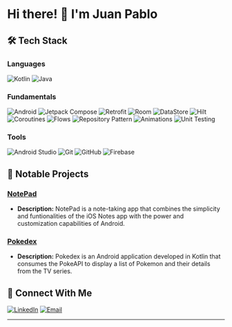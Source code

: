 
# Hi there! 👋 I'm Juan Pablo

## 🛠️ Tech Stack

### Languages
![Kotlin](https://img.shields.io/badge/-Kotlin-7F52FF?logo=kotlin&logoColor=white&style=flat-square)
![Java](https://img.shields.io/badge/-Java-007396?logo=java&logoColor=white&style=flat-square)

### Fundamentals
![Android](https://img.shields.io/badge/-Android-3DDC84?logo=android&logoColor=white&style=flat-square)
![Jetpack Compose](https://img.shields.io/badge/-Jetpack%20Compose-4285F4?logo=jetpackcompose&logoColor=white&style=flat-square)
![Retrofit](https://img.shields.io/badge/-Retrofit-FFCA28?style=flat-square)
![Room](https://img.shields.io/badge/-Room-FFCA28?style=flat-square)
![DataStore](https://img.shields.io/badge/-DataStore-FFCA28?style=flat-square)
![Hilt](https://img.shields.io/badge/-Hilt-B753E8?style=flat-square)
![Coroutines](https://img.shields.io/badge/-Coroutines-009688?style=flat-square)
![Flows](https://img.shields.io/badge/-Flows-009688?style=flat-square)
![Repository Pattern](https://img.shields.io/badge/-Repository-Pattern-009688?style=flat-square)
![Animations](https://img.shields.io/badge/-Animations-009688?style=flat-square)
![Unit Testing](https://img.shields.io/badge/-Unit-Testing-009688?style=flat-square)

### Tools
![Android Studio](https://img.shields.io/badge/-Android%20Studio-3DDC84?logo=android-studio&logoColor=white&style=flat-square)
![Git](https://img.shields.io/badge/-Git-F05032?logo=git&logoColor=white&style=flat-square)
![GitHub](https://img.shields.io/badge/-GitHub-181717?logo=github&logoColor=white&style=flat-square)
![Firebase](https://img.shields.io/badge/-Firebase-FFCA28?logo=firebase&logoColor=white&style=flat-square)

## 🌟 Notable Projects

### [NotePad](https://github.com/juanpablorenau/notepad)
- **Description:** NotePad is a note-taking app that combines the simplicity and funtionalities of the iOS Notes app with the power and customization capabilities of Android.

### [Pokedex](https://github.com/juanpablorenau/pokedex)
- **Description:** Pokedex is an Android application developed in Kotlin that consumes the PokeAPI to display a list of Pokemon and their details from the TV series.

## 🤝 Connect With Me

[![LinkedIn](https://img.shields.io/badge/-LinkedIn-0A66C2?logo=linkedin&logoColor=white&style=flat-square)](https://www.linkedin.com/in/juan-pablo-renau-lópez-9a61a11bb)
[![Email](https://img.shields.io/badge/-Email-EA4335?logo=gmail&logoColor=white&style=flat-square)](mailto:renaujuanpablo@example.com)

---

